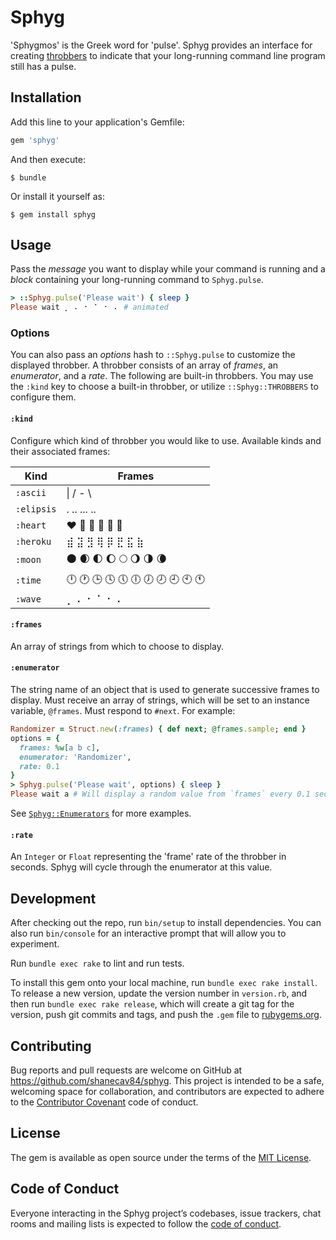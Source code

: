 # Sphyg

'Sphygmos' is the Greek word for 'pulse'. Sphyg provides an interface for
creating [throbbers](https://en.wikipedia.org/wiki/Throbber) to indicate that
your long-running command line program still has a pulse.

## Installation

Add this line to your application's Gemfile:

```ruby
gem 'sphyg'
```

And then execute:

    $ bundle

Or install it yourself as:

    $ gem install sphyg

## Usage

Pass the _message_ you want to display while your command is running
and a _block_ containing your long-running command to `Sphyg.pulse`.

```ruby
> ::Sphyg.pulse('Please wait') { sleep }
Please wait ⡀ ⠄ ⠂ ⠁ ⠂ ⠄ # animated 
```

### Options

You can also pass an _options_ hash to `::Sphyg.pulse` to customize the displayed
throbber. A throbber consists of an array of _frames_, an _enumerator_, and a
_rate_. The following are built-in throbbers. You may use the `:kind` key to 
choose a built-in throbber, or utilize `::Sphyg::THROBBERS` to configure them.

#### `:kind`

Configure which kind of throbber you would like to use. Available kinds and their associated frames:

| Kind | Frames |
| ---- | ------ |
| `:ascii` | \| / - \ |
| `:elipsis` | . .. ... .. |
| `:heart` | ❤ 🧡 💛 💚 💙 💜 |
| `:heroku` | ⣾ ⣽ ⣻ ⢿ ⡿ ⣟ ⣯ ⣷ |
| `:moon` | 🌑 🌒 🌓 🌔 🌕 🌖 🌗 🌘 |
| `:time` | 🕛 🕐 🕒 🕓 🕔 🕕 🕖 🕗 🕘 🕙 🕚 |
| `:wave` | ⡀ ⠄ ⠂ ⠁ ⠂ ⠄ |

#### `:frames`

An array of strings from which to choose to display.

#### `:enumerator`

The string name of an object that is used to generate successive frames
to display. Must receive an array of strings, which will be set to an instance
variable, `@frames`. Must respond to `#next`. For example:

```ruby
Randomizer = Struct.new(:frames) { def next; @frames.sample; end }
options = {
  frames: %w[a b c],
  enumerator: 'Randomizer',
  rate: 0.1
}
> Sphyg.pulse('Please wait', options) { sleep }
Please wait a # Will display a random value from `frames` every 0.1 seconds alongside the message

```

See [`Sphyg::Enumerators`](lib/sphyg/enumerators) for more examples.

#### `:rate`

An `Integer` or `Float` representing the 'frame' rate of the throbber in 
seconds. Sphyg will cycle through the enumerator at this value.

## Development

After checking out the repo, run `bin/setup` to install dependencies. You can also run `bin/console` for an interactive prompt that will allow you to experiment.

Run `bundle exec rake` to lint and run tests.

To install this gem onto your local machine, run `bundle exec rake install`. To release a new version, update the version number in `version.rb`, and then run `bundle exec rake release`, which will create a git tag for the version, push git commits and tags, and push the `.gem` file to [rubygems.org](https://rubygems.org).

## Contributing

Bug reports and pull requests are welcome on GitHub at https://github.com/shanecav84/sphyg. This project is intended to be a safe, welcoming space for collaboration, and contributors are expected to adhere to the [Contributor Covenant](http://contributor-covenant.org) code of conduct.

## License

The gem is available as open source under the terms of the [MIT License](https://opensource.org/licenses/MIT).

## Code of Conduct

Everyone interacting in the Sphyg project’s codebases, issue trackers, chat rooms and mailing lists is expected to follow the [code of conduct](https://github.com/shanecav84/sphyg/blob/master/CODE_OF_CONDUCT.md).
